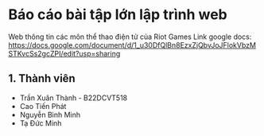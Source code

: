 # Báo cáo bài tập lớn lập trình web
Web thông tin các môn thể thao điện tử của Riot Games
Link google docs: https://docs.google.com/document/d/1_u30DfQlBn8EzxZjQbvJoJFlokVbzMSTKvcSs2gcZPI/edit?usp=sharing

## 1. Thành viên
- Trần Xuân Thành - B22DCVT518
- Cao Tiến Phát
- Nguyễn Bình Minh
- Tạ Đức Minh
